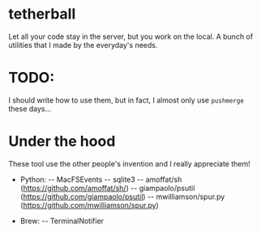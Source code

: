 tetherball
==========

Let all your code stay in the server, but you work on the local.  A bunch of
utilities that I made by the everyday's needs.

TODO:
=====

I should write how to use them, but in fact, I almost only use `pushmerge`
these days...

Under the hood
==============

These tool use the other people's invention and I really appreciate them!

- Python:
-- MacFSEvents
-- sqlite3
-- amoffat/sh (https://github.com/amoffat/sh/)
-- giampaolo/psutil (https://github.com/giampaolo/psutil)
-- mwilliamson/spur.py (https://github.com/mwilliamson/spur.py)

- Brew:
-- TerminalNotifier

